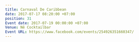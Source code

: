 ```yaml
---
title: Carnaval De Caribbean
date: 2017-07-17 08:20:00 +07:00
position: 31
Event date: 2017-07-19 00:00:00 +07:00
Venue: Nê Cocktailbar
Event URL: https://www.facebook.com/events/254926351660347/
---
```


